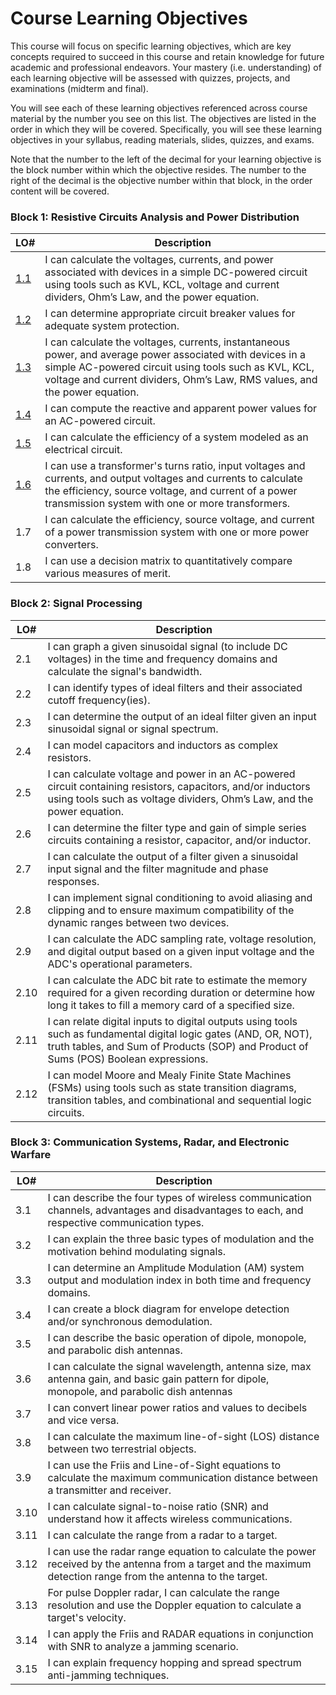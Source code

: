 # Course Learning Objectives

This course will focus on specific learning objectives, which are key concepts required to succeed in this course and retain knowledge for future academic and professional endeavors. Your mastery (i.e. understanding) of each learning objective will be assessed with quizzes, projects, and examinations (midterm and final).

You will see each of these learning objectives referenced across course material by the number you see on this list. The objectives are listed in the order in which they will be covered. Specifically, you will see these learning objectives in your syllabus, reading materials, slides, quizzes, and exams. 

Note that the number to the left of the decimal for your learning objective is the block number within which the objective resides. The number to the right of the decimal is the objective number within that block, in the order content will be covered.

 ### Block 1: Resistive Circuits Analysis and Power Distribution  
| LO# | Description |
|----------|----------|
| [1.1](Block1Reading/Obj01/ECE215_Obj01_Reading) | I can calculate the voltages, currents, and power associated with devices in a simple DC-powered circuit using tools such as KVL, KCL, voltage and current dividers, Ohm’s Law, and the power equation. |  
| [1.2](Block1Reading/Obj02/ECE215_Obj02_Reading) | I can determine appropriate circuit breaker values for adequate system protection. |
| [1.3](Block1Reading/Obj03/ECE215_Obj03_Reading) | I can calculate the voltages, currents, instantaneous power, and average power associated with devices in a simple AC-powered circuit using tools such as KVL, KCL, voltage and current dividers, Ohm’s Law, RMS values, and the power equation.  |  
| [1.4](https://control.com/technical-articles/active-power-reactive-power-apparent-power-and-the-role-of-power-factor/) | I can compute the reactive and apparent power values for an AC-powered circuit.  |  
| [1.5](Block1Reading/Obj05/ECE215_Obj05_Reading) | I can calculate the efficiency of a system modeled as an electrical circuit.  |  
| [1.6](Block1Reading/Obj06/ECE215_Obj06_Reading) | I can use a transformer's turns ratio, input voltages and currents, and output voltages and currents to calculate the efficiency, source voltage, and current of a power transmission system with one or more transformers.  |  
| 1.7 | I can calculate the efficiency, source voltage, and current of a power transmission system with one or more power converters.  |  
| 1.8 | I can use a decision matrix to quantitatively compare various measures of merit.  |  

### Block 2: Signal Processing
| LO# | Description |
|----------|----------|
| 2.1 | I can graph a given sinusoidal signal (to include DC voltages) in the time and frequency domains and calculate the signal's bandwidth.  |
| 2.2 | I can identify types of ideal filters and their associated cutoff frequency(ies).   |
| 2.3 | I can determine the output of an ideal filter given an input sinusoidal signal or signal spectrum.  |
| 2.4 | I can model capacitors and inductors as complex resistors.   |
| 2.5 | I can calculate voltage and power in an AC-powered circuit containing resistors, capacitors, and/or inductors using tools such as voltage dividers, Ohm’s Law, and the power equation.  |
| 2.6 | I can determine the filter type and gain of simple series circuits containing a resistor, capacitor, and/or inductor.  |
| 2.7 | I can calculate the output of a filter given a sinusoidal input signal and the filter magnitude and phase responses.  |
| 2.8 | I can implement signal conditioning to avoid aliasing and clipping and to ensure maximum compatibility of the dynamic ranges between two devices.    |
| 2.9 | I can calculate the ADC sampling rate, voltage resolution, and digital output based on a given input voltage and the ADC's operational parameters.   |
| 2.10 | I can calculate the ADC bit rate to estimate the memory required for a given recording duration or determine how long it takes to fill a memory card of a specified size.  |
| 2.11 | I can relate digital inputs to digital outputs using tools such as fundamental digital logic gates (AND, OR, NOT), truth tables, and Sum of Products (SOP) and Product of Sums (POS) Boolean expressions.  |
| 2.12 | I can model Moore and Mealy Finite State Machines (FSMs) using tools such as state transition diagrams, transition tables, and combinational and sequential logic circuits.  |

### Block 3: Communication Systems, Radar, and Electronic Warfare
| LO# | Description |
|----------|----------|
| 3.1 | I can describe the four types of wireless communication channels, advantages and disadvantages to each, and respective communication types.  |
| 3.2 | I can explain the three basic types of modulation and the motivation behind modulating signals.  |
| 3.3 | I can determine an Amplitude Modulation (AM) system output and modulation index in both time and frequency domains.  |
| 3.4 | I can create a block diagram for envelope detection and/or synchronous demodulation.   |
| 3.5 | I can describe the basic operation of dipole, monopole, and parabolic dish antennas.  |
| 3.6 | I can calculate the signal wavelength, antenna size, max antenna gain, and basic gain pattern for dipole, monopole, and parabolic dish antennas  |
| 3.7 | I can convert linear power ratios and values to decibels and vice versa.  |
| 3.8 | I can calculate the maximum line-of-sight (LOS) distance between two terrestrial objects.   |
| 3.9 | I can use the Friis and Line-of-Sight equations to calculate the maximum communication distance between a transmitter and receiver.  |
| 3.10 | I can calculate signal-to-noise ratio (SNR) and understand how it affects wireless communications.  |
| 3.11 | I can calculate the range from a radar to a target.  |
| 3.12 | I can use the radar range equation to calculate the power received by the antenna from a target and the maximum detection range from the antenna to the target.|  
| 3.13 | For pulse Doppler radar, I can calculate the range resolution and use the Doppler equation to calculate a target's velocity.  |
| 3.14 | I can apply the Friis and RADAR equations in conjunction with SNR to analyze a jamming scenario.  |
| 3.15 | I can explain frequency hopping and spread spectrum anti-jamming techniques.  |
